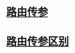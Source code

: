 <!--
 * @Description: 
 * @Autor: fengshuai
 * @Date: 2023-06-17 16:58:45
 * @LastEditors: fengshuai
 * @LastEditTime: 2023-06-20 07:44:42
-->
# [路由传参](https://blog.csdn.net/liyunkun888/article/details/83269343)
# [路由传参区别](https://blog.csdn.net/GTbond/article/details/122424371)
